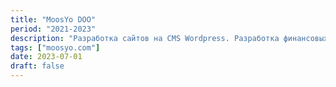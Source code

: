 ```yaml
---
title: "MoosYo DOO"
period: "2021-2023"
description: "Разработка сайтов на CMS Wordpress. Разработка финансовых систем и банкин веб-приложений на React. Разработка приложений для медицины."
tags: ["moosyo.com"]
date: 2023-07-01
draft: false
---
```

